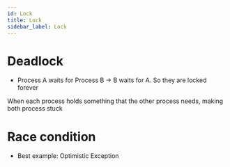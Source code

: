 ```yaml
---
id: Lock
title: Lock
sidebar_label: Lock
---
```


# Deadlock

- Process A waits for Process B -> B waits for A. So they are locked forever

When each process holds something that the other process needs, making both process stuck

# Race condition

- Best example: Optimistic Exception
